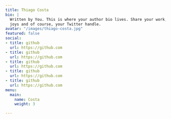 ```yaml
---
title: Thiago Costa
bio: |
  Written by You. This is where your author bio lives. Share your work, your
  joys and of course, your Twitter handle.
avatar: "/images/thiago-costa.jpg"
featured: false
social:
- title: github
  url: https://github.com
- title: github
  url: https://github.com
- title: github
  url: https://github.com
- title: github
  url: https://github.com
- title: github
  url: https://github.com
menu:
  main:
    name: Costa
    weight: 3

---
```

